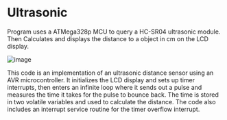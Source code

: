 # Ultrasonic
Program uses a ATMega328p MCU to query a HC-SR04 ultrasonic module. Then Calculates and displays the distance to a object in cm on the LCD display.

![image](https://github.com/Yahya-Ktata/Ultrasonic/assets/144588719/8695e8c7-2539-4be1-83b0-49fd00670647)

This code is an implementation of an ultrasonic distance sensor using an AVR microcontroller. It initializes the LCD display and sets up timer interrupts, then enters an infinite loop where it sends out a pulse and measures the time it takes for the pulse to bounce back. The time is stored in two volatile variables and used to calculate the distance. The code also includes an interrupt service routine for the timer overflow interrupt.

